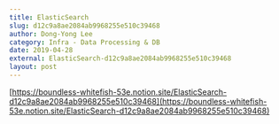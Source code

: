 ```yaml
---
title: ElasticSearch
slug: d12c9a8ae2084ab9968255e510c39468
author: Dong-Yong Lee
category: Infra - Data Processing & DB
date: 2019-04-28
external: ElasticSearch-d12c9a8ae2084ab9968255e510c39468
layout: post
---
```


[https://boundless-whitefish-53e.notion.site/ElasticSearch-d12c9a8ae2084ab9968255e510c39468](https://boundless-whitefish-53e.notion.site/ElasticSearch-d12c9a8ae2084ab9968255e510c39468)